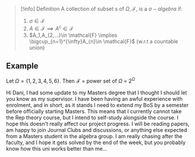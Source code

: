 
>[!info] Definition
>A collection of subset s of $\Omega, \mathcal{F},$ is a $\sigma-algebra$ if:
>1. $\sigma \in \mathcal{F}$
>2. $A \in \mathcal{F} \implies A^{c}\in \mathcal{F}$ 
>3. $A_1,A_{2,...}\in \mathcal{F} \implies \bigcup_{n=1}^{\infty}A_{n}\in \mathcal{F}$ (w.r.t a countable union)

## Example

Let $\Omega = \{1,2,3,4,5,6\}$. Then $\mathcal{F}$ = power set of $\Omega$ = $2^{\Omega}$  



Hi Dani, I had some update to my Masters degree that I thought I should let you know as my supervisor. I have been having an awful experience with enrolment, and in short, as it stands I need to extend my BoS by a semester before officially starting Masters. This means that I currently cannot take the Rep theory course, but I intend to self-study alongside the course. I hope this doesn't really affect our project progress. I will be reading papers, am happy to join Journal Clubs and discussions, or anything else expected from a Masters student in the algebra group. I am really chasing after the faculty, and I hope it gets solved by the end of the week, but you probably know how this uni works better than me...